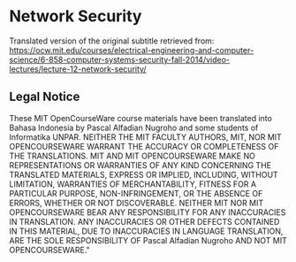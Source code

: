 # Network Security

Translated version of the original subtitle retrieved from: https://ocw.mit.edu/courses/electrical-engineering-and-computer-science/6-858-computer-systems-security-fall-2014/video-lectures/lecture-12-network-security/

## Legal Notice

These MIT OpenCourseWare course materials have been translated into Bahasa Indonesia by Pascal Alfadian Nugroho and some students of Informatika UNPAR. NEITHER THE MIT FACULTY AUTHORS, MIT, NOR MIT OPENCOURSEWARE WARRANT THE ACCURACY OR COMPLETENESS OF THE TRANSLATIONS. MIT AND MIT OPENCOURSEWARE MAKE NO REPRESENTATIONS OR WARRANTIES OF ANY KIND CONCERNING THE TRANSLATED MATERIALS, EXPRESS OR IMPLIED, INCLUDING, WITHOUT LIMITATION, WARRANTIES OF MERCHANTABILITY, FITNESS FOR A PARTICULAR PURPOSE, NON-INFRINGEMENT, OR THE ABSENCE OF ERRORS, WHETHER OR NOT DISCOVERABLE. NEITHER MIT NOR MIT OPENCOURSEWARE BEAR ANY RESPONSIBILITY FOR ANY INACCURACIES IN TRANSLATION. ANY INACCURACIES OR OTHER DEFECTS CONTAINED IN THIS MATERIAL, DUE TO INACCURACIES IN LANGUAGE TRANSLATION, ARE THE SOLE RESPONSIBILITY OF Pascal Alfadian Nugroho AND NOT MIT OPENCOURSEWARE."

